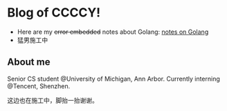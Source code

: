 # Blog of CCCCY!

* Here are my ~~error embedded~~ notes about Golang: [notes on Golang](https://CCCCY096.github.io/about_golang "notes on Golang")
* 猛男施工中





## About me

Senior CS student @University of Michigan, Ann Arbor. Currently interning @Tencent, Shenzhen.

这边也在施工中，脚抬一抬谢谢。